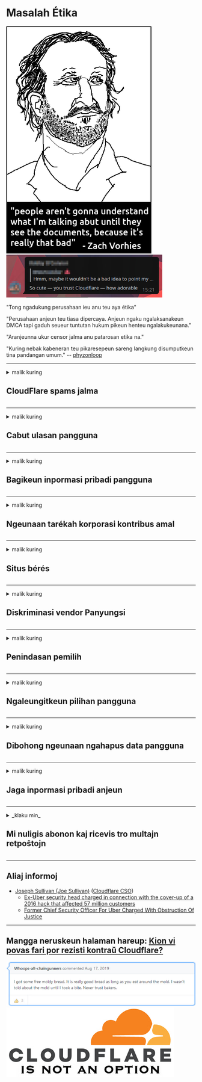 # Masalah Étika

![](../image/itsreallythatbad.jpg)
![](../image/telegram/c81238387627b4bfd3dcd60f56d41626.jpg)

"Tong ngadukung perusahaan ieu anu teu aya étika"

"Perusahaan anjeun teu tiasa dipercaya. Anjeun ngaku ngalaksanakeun DMCA tapi gaduh seueur tuntutan hukum pikeun henteu ngalakukeunana."

"Aranjeunna ukur censor jalma anu patarosan etika na."

"Kuring nebak kabeneran teu pikaresepeun sareng langkung disumputkeun tina pandangan umum."  -- [phyzonloop](https://twitter.com/phyzonloop)


---


<details>
<summary>malik kuring

## CloudFlare spams jalma
</summary>


Cloudflare ngirim email spam ka pamaké non-Cloudflare.

- Ngan ukur ngirim email ka palanggan anu parantos milih
- Nalika pangguna nyebatkeun "eureun", teras lirén ngirim email

Éta basajan. Tapi Cloudflare henteu paduli.
Cloudflare nyatakeun ngagunakeun jasa na tiasa ngeureunkeun sadaya spammers atanapi panyerang.
Kumaha cara urang ngeureunkeun Cloudflare tanpa ngaktipkeun Cloudflare?


| 🖼 | 🖼 |
| --- | --- |
| ![](../image/cfspam01.jpg) | ![](../image/cfspam03.jpg) |
| ![](../image/cfspam02.jpg) | ![](../image/cfspambrittany.jpg)<br>![](../image/cfspamtwtr.jpg) |

</details>

---

<details>
<summary>malik kuring

## Cabut ulasan pangguna
</summary>


Ulasan parah Cloudflare négatip.
Upami anjeun ngirim tulisan anti-Cloudflare di Twitter, anjeun ngagaduhan kasempetan nampi balesan ti karyawan Cloudflare kalayan pesen "Henteu, éta sanés".
Upami anjeun pasang ulasan négatip dina situs naon waé, aranjeunna bakal nyobian éta.


| 🖼 | 🖼 |
| --- | --- |
| ![](../image/cfcenrev_01.jpg)<br>![](../image/cfcenrev_02.jpg) | ![](../image/cfcenrev_03.jpg) |

</details>

---

<details>
<summary>malik kuring

## Bagikeun inpormasi pribadi pangguna
</summary>


Cloudflare ngagaduhan masalah pelecehan masif.
Cloudflare ngabagikeun inpormasi pribadi jalma anu ngawadul ngeunaan situs anu tuan rumah.
Aranjeunna kadang-kadang naros anjeun nyayogikeun ID leres anjeun.
Upami anjeun henteu kéngingkeun diganggu, nyerang, digeret atanapi dibunuh, anjeun langkung saé ngajauhan situs web Cloudflared.


| 🖼 | 🖼 |
| --- | --- |
| ![](../image/cfdox_what.jpg) | ![](../image/cfdox_swat.jpg) |
| ![](../image/cfdox_kill.jpg) | ![](../image/cfdox_threat.jpg) |
| ![](../image/cfdox_dox.jpg) | ![](../image/cfdox_ex1.jpg) |
| ![](../image/cfabuseform.jpg) | ![](../image/cfdox_ex2.jpg) |

</details>

---

<details>
<summary>malik kuring

## Ngeunaan tarékah korporasi kontribus amal
</summary>


CloudFlare naroskeun sumbangan amal.
Éta rada matak kéngingkeun yén perusahaan Amérika badé nyuhunkeun amal salian organisasi anu henteu gaduh kauntungan anu hadé.
Upami anjeun resep ngahalangan jalma atanapi miceun waktos jalma sanés, anjeun panginten badé mesen sababaraha pizza kanggo karyawan Cloudflare.


![](../image/cfdonate.jpg)

</details>

---

<details>
<summary>malik kuring

## Situs bérés
</summary>


Naon anu anjeun bakal laksanakeun upami situs anjeun turun?
Aya laporan yén Cloudflare ngahapus konfigurasi pangguna atanapi layanan lirén tanpa peringatan, cicingeun.
Kami nyarankeun anjeun panyadia anu langkung saé.

![](../image/cftmnt.jpg)

</details>

---

<details>
<summary>malik kuring

## Diskriminasi vendor Panyungsi
</summary>


CloudFlare masihan perawatan langkung milih kanggo anu ngagunakeun Firefox bari masihan perawatan anu musuhan ka pangguna anu sanés-Tor-Browser langkung-langkung Tor.
Pamaké Tor anu leres-leres nolak pikeun ngaéksekusi javascript henteu gratis ogé nampi perlakuan anu dimusuhan.
Kasaruaan aksés ieu mangrupikeun panyiksa nétralitas jaringan sareng nyiksa kakuatan.

![](../image/browdifftbcx.gif)

- Kénca: Tor Browser, Bener: Chrome. Alamat IP anu sami.

![](../image/browserdiff.jpg)

- Kénca: Tor Browser Javascript Disable, Cookie Enased
- Katuhu: Diaktipkeun Javascript Chrome, Cookie Pareum

![](../image/cfsiryoublocked.jpg)

- QuteBrowser (browser minor) tanpa Tor (Clearnet IP)

| ***Panyungsi*** | ***Aksés perawatan*** |
| --- | --- |
| Tor Browser (Diaktipkeun Javascript) | aksés diijinkeun |
| Firefox (Diaktipkeun Javascript) | aksés ngaco |
| Chromium (Diaktipkeun Javascript) | aksés ngaco |
| Chromium or Firefox (Javascript ditumpurkeun) | aksés ditolak |
| Chromium or Firefox (Cookie ditumpurkeun) | aksés ditolak |
| QuteBrowser | aksés ditolak |
| lynx | aksés ditolak |
| w3m | aksés ditolak |
| wget | aksés ditolak |


Naha henteu nganggo tombol Audio pikeun ngajawab tantangan gampang?

Sumuhun, aya tombol audio, tapi biasana henteu langkung ti tugas Tor.
Anjeun bakal nampi pesen ieu nalika anjeun klik:

```
Cobian deui engké
Komputer atanapi jaringan anjeun tiasa ngirim patarosan otomatis.
Pikeun ngajaga pangguna kami, urang moal tiasa ngolah pamundut anjeun ayeuna.
Pikeun langkung rinci kunjungan halaman pitulung kami
```

</details>

---

<details>
<summary>malik kuring

## Penindasan pemilih
</summary>


Pamilih di nagara AS ngadaptar ngadaptarkeun pamustunganana ngalangkungan halaman wéb sekretaris nagara dina kaayaan tempatna.
Kantor sekretaris nagara anu dikuasai Republik kalibet dina penindasan pemilih ku ngajantenkeun situs wéb sekretaris nagari liwat Cloudflare.
Perawatan mumusuhan Cloudflare para pangguna Tor, posisi MITM salaku pusat pangawasan global anu terpusat, sareng peran anu ngarugikeun sacara umum nyiptakeun calon pamilih anu énggal ngadaptar.
Liberal khususna condong nangkep privasi.
Bentuk pendaptaran pamilih ngumpulkeun inpormasi sénsitip ngeunaan condong politik voter sacara, alamat fisik pribadi, nomer kaamanan sosial, sareng tanggal lahir.
Kaseueuran nagara ngan ukur make sawaréh inpormasi éta sacara umum, tapi Cloudflare ningali sadaya inpormasi éta nalika aya batur ngadaptar.

Catetan yén pendaptaran kertas henteu ngaganggu Cloudflare sabab sekretaris karyawan asup data data kaayaan kamungkinan bakal nganggo situs web Cloudflare pikeun nulis data.

| 🖼 | 🖼 |
| --- | --- |
| ![](../image/cfvotm_01.jpg) | ![](../image/cfvotm_02.jpg) |

- Change.org mangrupikeun halaman wéb anu kasohor pikeun ngumpul sora sareng nyandak tindakan.
“masarakat dimana-mana anu ngamimitian kampanye, nguatkeun pendukung, sareng gawé bareng produsén kaputusan pikeun ngajalankeun solusi.”
Hanjakalna, seueur jalma henteu tiasa ningalikeun change.org sakaligus kusabab saringan agrésif Cloudflare.
Éta dipeungpeuk tina ngalebetkeun petisi, sahingga ngaluarkeun aranjeunna tina prosés demokratis.
Nganggo platform non-Cloudflared séjén sapertos OpenPetition ngabantuan ngarobih masalah.

| 🖼 | 🖼 |
| --- | --- |
| ![](../image/changeorgasn.jpg) | ![](../image/changeorgtor.jpg) |

- Cloudflare's "Athenian Project" nawiskeun perlindungan tingkat perusahaan bebas pikeun situs web pamilihan umum sareng lokal.
Saur aranjeunna "konstituénna tiasa ngaksés inpormasi pamilihan sareng pendaptaran pamilih" tapi ieu bohong kusabab seueur jalma ngan saukur henteu tiasa ngotéktak dina situs sanés.

</details>

---

<details>
<summary>malik kuring

## Ngaleungitkeun pilihan pangguna
</summary>


Upami anjeun milih-milih hiji hal, anjeun ngarepkeun yén anjeun nampi email henteu tentang éta.
Cloudflare teu malire leuwih sering milih pangguna sareng ngabagi data sareng perusahaan pihak katilu tanpa idin ti nasabah.
Upami anjeun nganggo rencana bébasna, aranjeunna kadang-kadang ngirim email ka anjeun anu mésér mésér langganan bulanan.

![](../image/cfviopl_tp.jpg)

</details>

---

<details>
<summary>malik kuring

## Dibohong ngeunaan ngahapus data pangguna
</summary>


Numutkeun kana blog palanggan ex-cloudflare ieu, Cloudflare ngabohong ngeunaan ngahapus akun.
Ayeuna, seueur perusahaan anu nyimpen data anjeun saatos anjeun tutup atanapi ngahapus akun anjeun.
Kaseueuran perusahaan anu saé nyebutkeun kana éta kabijakan privasi.
Cloudflare? Teu.

```
2019-08-05 CloudFlare ngintunkeun konfirmasi ka kuring ngaleungitkeun akun kuring.
2019-10-02 Kuring nampi email ti CloudFlare "kusabab kuring palanggan"
```

Cloudflare henteu terang ngeunaan kecap "piceun".
Upami éta parantos dipiceun, naha kunaon palanggan ieu ngagaduhan email?
Anjeunna ogé nyebatkeun yén kabijakan privasi Cloudflare henteu nyebut ngeunaan éta.

```
Kawijakan privasi anyarna henteu nganggo nyebut ngaropéa data sataun.
```

![](../image/cfviopl_notdel.jpg)

Kumaha anjeun tiasa percanten Cloudflare upami kabijakan privasi maranéhanana nyaéta LIE?

</details>

---

<details>
<summary>malik kuring

## Jaga inpormasi pribadi anjeun
</summary>


Ngahapus akun Cloudflare nyaéta tingkat susah.

```
Kirim tikét dukungan nganggo kategori "Akun",
sareng nyuhunkeun hapus akun dina awak pesen.
Anjeun kedah henteu ngagaduhan domain atanapi kartu kiridit anu napel kana akun anjeun saacanna ngahapus hapus.
```

Anjeun bakal nampa email konfirmasi ieu.

![](../image/cf_deleteandkeep.jpg)

"Kami parantos ngolah panyabutan hapusan anjeun" tapi "Kami bakal tetep nyimpen inpormasi pribadi anjeun".

Naha anjeun tiasa "percanten" ieu?

</details>

---

<details>
<summary>_klaku min_

## Mi nuligis abonon kaj ricevis tro multajn retpoŝtojn
</summary>


La uzanto nuligis sian 'Cloudflare stream' abonon kaj li ricevas retpoŝtajn memorigilojn ĉiutage por rememorigi lin pri nuligita abono.
Ne estas malaprobita butono. Kiel vi ĉesas ĉi tiun frenezon?

![](../image/barrageemailcancelsubscription.jpg)

Cloudflare diris al ĉi tiu uzanto kontakti subtenteamo kaj peti ĉiujn viajn enhavojn forigi.

- [t](https://web.archive.org/web/20210412165334/https://twitter.com/JohnHaldson/status/1381651569247088650)

</details>

---

## Aliaj informoj

- [Joseph Sullivan (Joe Sullivan)](../cloudflare_inc/cloudflare_members.md) ([Cloudflare CSO](https://twitter.com/eastdakota/status/1296522269313785862))
  - [Ex-Uber security head charged in connection with the cover-up of a 2016 hack that affected 57 million customers](https://www.businessinsider.com/uber-data-hack-security-head-joe-sullivan-charged-cover-up-2020-8)
  - [Former Chief Security Officer For Uber Charged With Obstruction Of Justice](https://www.justice.gov/usao-ndca/pr/former-chief-security-officer-uber-charged-obstruction-justice)


---

## Mangga neruskeun halaman hareup:   [Kion vi povas fari por rezisti kontraŭ Cloudflare?](su.action.md)

![](../image/freemoldybread.jpg)
![](../image/cfisnotanoption.jpg)
